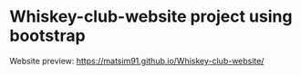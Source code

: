 # Whiskey-club-website project using bootstrap
Website preview: https://matsim91.github.io/Whiskey-club-website/